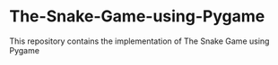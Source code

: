 # The-Snake-Game-using-Pygame
This repository contains the implementation of The Snake Game using Pygame
